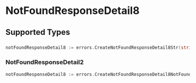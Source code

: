 # NotFoundResponseDetail8


## Supported Types

### 

```go
notFoundResponseDetail8 := errors.CreateNotFoundResponseDetail8Str(string{/* values here */})
```

### NotFoundResponseDetail2

```go
notFoundResponseDetail8 := errors.CreateNotFoundResponseDetail8NotFoundResponseDetail2(sdkerrors.NotFoundResponseDetail2{/* values here */})
```


